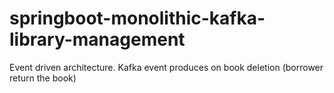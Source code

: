 # springboot-monolithic-kafka-library-management
Event driven architecture. Kafka event produces on book deletion (borrower return the book)
